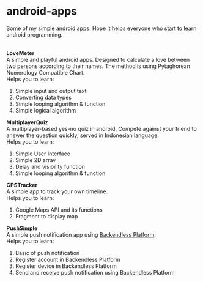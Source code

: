 # android-apps
Some of my simple android apps. Hope it helps everyone who start to learn android programming.<br><br>

<b> LoveMeter </b> <br>
A simple and playful android apps. Designed to calculate a love between two persons according to their names. The method is using Pytaghorean Numerology Compatible Chart. <br>
Helps you to learn: <br>
1. Simple input and output text <br>
2. Converting data types <br>
3. Simple looping algorithm & function <br>
4. Simple logical algorithm <br>


<b>MultiplayerQuiz </b> <br>
A multiplayer-based yes-no quiz in android. Compete against your friend to answer the question quickly, served in Indonesian language. <br>
Helps you to learn: <br>
1. Simple User Interface <br>
2. Simple 2D array <br>
3. Delay and visibility function <br>
4. Simple looping algorithm & function <br>


<b> GPSTracker </b> <br>
A simple app to track your own timeline. <br>
Helps you to learn: <br>
1. Google Maps API and its functions <br>
2. Fragment to display map <br>

<b> PushSimple </b> <br>
A simple push notification app using <a href ="https://backendless.com/">Backendless Platform</a>. <br>
Helps you to learn:<br>
1. Basic of push notification <br>
2. Register account in Backendless Platform<br>
3. Register device in Backendless Platform<br>
4. Send and receive push notification using Backendless Platform<br>

